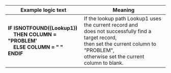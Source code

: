 
|Example logic text|Meaning|
|------------------|-------|
|**IF ISNOTFOUND({Lookup1})<br>&nbsp;&nbsp;&nbsp;&nbsp;THEN COLUMN = "PROBLEM'<br>&nbsp;&nbsp;&nbsp;&nbsp;ELSE COLUMN = " "<br>ENDIF**|If the lookup path Lookup1 uses the current record and<br>does not successfully find a target record,<br>then set the current column to "PROBLEM",<br>otherwise set the current column to blank.|

